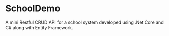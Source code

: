 # SchoolDemo

A mini Restful CRUD API for a school system developed using .Net Core and C# along with Entity Framework.
